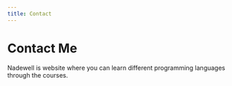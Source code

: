 ```yaml
---
title: Contact
---
```

# Contact Me

Nadewell is website where you can learn different programming languages through the courses.
